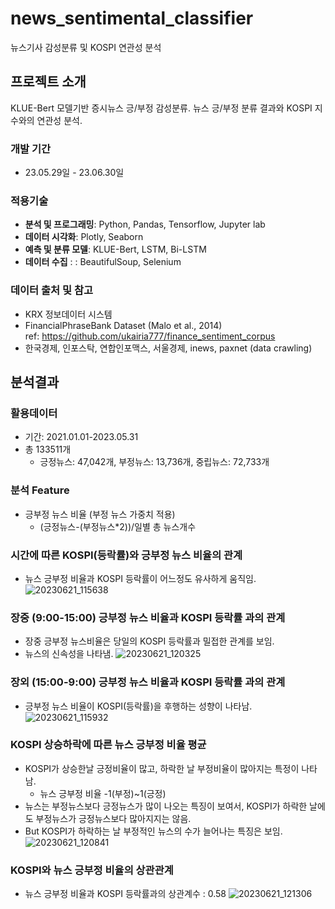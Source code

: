 # news_sentimental_classifier
뉴스기사 감성분류 및 KOSPI 연관성 분석


## 프로젝트 소개
KLUE-Bert 모델기반 증시뉴스 긍/부정 감성분류.
뉴스 긍/부정 분류 결과와 KOSPI 지수와의 연관성 분석.
<br>

### 개발 기간
* 23.05.29일 - 23.06.30일

### 적용기술
- **분석 및 프로그래밍**: Python, Pandas, Tensorflow, Jupyter lab
- **데이터 시각화**: Plotly, Seaborn
- **예측 및 분류 모델**: KLUE-Bert, LSTM, Bi-LSTM
- **데이터 수집** : : BeautifulSoup, Selenium

### 데이터 출처 및 참고
- KRX 정보데이터 시스템
- FinancialPhraseBank Dataset (Malo et al., 2014)  
  ref: https://github.com/ukairia777/finance_sentiment_corpus
- 한국경제, 인포스탁, 연합인포맥스, 서울경제, inews, paxnet (data crawling)

## 분석결과
### 활용데이터
- 기간: 2021.01.01-2023.05.31
- 총 133511개
  - 긍정뉴스: 47,042개, 부정뉴스: 13,736개, 중립뉴스: 72,733개

### 분석 Feature
- 긍부정 뉴스 비율 (부정 뉴스 가중치 적용)
  - (긍정뉴스-(부정뉴스*2))/일별 총 뉴스개수

### 시간에 따른 KOSPI(등락률)와 긍부정 뉴스 비율의 관계
- 뉴스 긍부정 비율과 KOSPI 등락률이 어느정도 유사하게 움직임.
![20230621_115638](https://github.com/ar-kim2/news_sentimental_classifier/assets/60689555/4d2791c8-5aa6-49e7-b10d-97d4dec43888)

### 장중 (9:00-15:00) 긍부정 뉴스 비율과 KOSPI 등락률 과의 관계
- 장중 긍부정 뉴스비율은 당일의 KOSPI 등락률과 밀접한 관계를 보임.
- 뉴스의 신속성을 나타냄.
![20230621_120325](https://github.com/ar-kim2/news_sentimental_classifier/assets/60689555/8dbfdc61-35a6-4859-a33a-3ad5685294d8)

### 장외 (15:00-9:00) 긍부정 뉴스 비율과 KOSPI 등락률 과의 관계
- 긍부정 뉴스 비율이 KOSPI(등락률)을 후행하는 성향이 나타남.
![20230621_115932](https://github.com/ar-kim2/news_sentimental_classifier/assets/60689555/89a16dfa-526b-4501-ba44-4986c3e66f1e)

### KOSPI 상승하락에 따른 뉴스 긍부정 비율 평균
- KOSPI가 상승한날 긍정비율이 많고, 하락한 날 부정비율이 많아지는 특정이 나타남.
  - 뉴스 긍부정 비율 -1(부정)~1(긍정)
- 뉴스는 부정뉴스보다 긍정뉴스가 많이 나오는 특징이 보여서, KOSPI가 하락한 날에도 부정뉴스가 긍정뉴스보다 많아지지는 않음.
- But KOSPI가 하락하는 날 부정적인 뉴스의 수가 늘어나는 특징은 보임.
![20230621_120841](https://github.com/ar-kim2/news_sentimental_classifier/assets/60689555/7a58b0be-0d06-4cb3-a373-d60c2f2855de)

### KOSPI와 뉴스 긍부정 비율의 상관관계
- 뉴스 긍부정 비율과 KOSPI 등락률과의 상관계수 : 0.58
![20230621_121306](https://github.com/ar-kim2/news_sentimental_classifier/assets/60689555/5d5bcf0b-4763-445f-8165-ed3dc5acf476)


